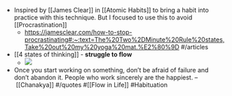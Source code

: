 - Inspired by [[James Clear]] in [[Atomic Habits]] to bring a habit into practice with this technique. But I focused to use this to avoid [[Procrastination]]
    - https://jamesclear.com/how-to-stop-procrastinating#:~:text=The%20Two%2DMinute%20Rule%20states,Take%20out%20my%20yoga%20mat.%E2%80%9D #/articles
- [[4 states of thinking]] - **struggle to flow**
    - ![](https://firebasestorage.googleapis.com/v0/b/firescript-577a2.appspot.com/o/imgs%2Fapp%2Fsakthi%2F8Tx0zd3xhA.jpg?alt=media&token=d6e4ee7f-5262-467c-8f64-6801408e87dd)
- Once you start working on something, don’t be afraid of failure and don’t abandon it. People who work sincerely are the happiest. – [[Chanakya]] #/quotes #[[Flow in Life]] #Habituation 
